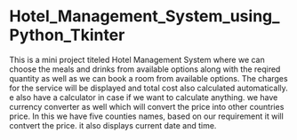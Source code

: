 # Hotel_Management_System_using_Python_Tkinter

This is a mini project titeled Hotel Management System where we can choose the meals and drinks from available options along with the reqired quantity as well as we can book a room from available options. The charges for the service will be displayed and total cost also calculated automatically. e also have a calculator in case if we want to calculate anything.
we have currency converter as well which will convert the price into other countries price. In this we have five counties names, based on our requirement it will contvert the price. it also displays current date and time.
